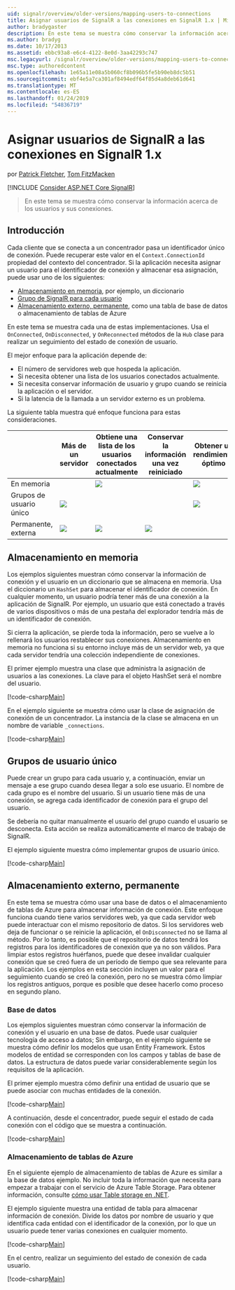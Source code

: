 ```yaml
---
uid: signalr/overview/older-versions/mapping-users-to-connections
title: Asignar usuarios de SignalR a las conexiones en SignalR 1.x | Microsoft Docs
author: bradygaster
description: En este tema se muestra cómo conservar la información acerca de los usuarios y sus conexiones.
ms.author: bradyg
ms.date: 10/17/2013
ms.assetid: ebbc93a8-e6c4-4122-8e0d-3aa42293c747
msc.legacyurl: /signalr/overview/older-versions/mapping-users-to-connections
msc.type: authoredcontent
ms.openlocfilehash: 1e65a11e08a5b060cf8b096b5fe5b90eb8dc5b51
ms.sourcegitcommit: ebf4e5a7ca301af8494edf64f85d4a8deb61d641
ms.translationtype: MT
ms.contentlocale: es-ES
ms.lasthandoff: 01/24/2019
ms.locfileid: "54836719"
---
```

<a name="mapping-signalr-users-to-connections-in-signalr-1x"></a>Asignar usuarios de SignalR a las conexiones en SignalR 1.x
====================
por [Patrick Fletcher](https://github.com/pfletcher), [Tom FitzMacken](https://github.com/tfitzmac)

[!INCLUDE [Consider ASP.NET Core SignalR](~/includes/signalr/signalr-version-disambiguation.md)]

> En este tema se muestra cómo conservar la información acerca de los usuarios y sus conexiones.


## <a name="introduction"></a>Introducción

Cada cliente que se conecta a un concentrador pasa un identificador único de conexión. Puede recuperar este valor en el `Context.ConnectionId` propiedad del contexto del concentrador. Si la aplicación necesita asignar un usuario para el identificador de conexión y almacenar esa asignación, puede usar uno de los siguientes:

- [Almacenamiento en memoria](#inmemory), por ejemplo, un diccionario
- [Grupo de SignalR para cada usuario](#groups)
- [Almacenamiento externo, permanente](#database), como una tabla de base de datos o almacenamiento de tablas de Azure

En este tema se muestra cada una de estas implementaciones. Usa el `OnConnected`, `OnDisconnected`, y `OnReconnected` métodos de la `Hub` clase para realizar un seguimiento del estado de conexión de usuario.

El mejor enfoque para la aplicación depende de:

- El número de servidores web que hospeda la aplicación.
- Si necesita obtener una lista de los usuarios conectados actualmente.
- Si necesita conservar información de usuario y grupo cuando se reinicia la aplicación o el servidor.
- Si la latencia de la llamada a un servidor externo es un problema.

La siguiente tabla muestra qué enfoque funciona para estas consideraciones.

|  | Más de un servidor | Obtiene una lista de los usuarios conectados actualmente | Conservar la información una vez reiniciado | Obtener un rendimiento óptimo |
| --- | --- | --- | --- | --- |
| En memoria |  | ![](mapping-users-to-connections/_static/image1.png) |  | ![](mapping-users-to-connections/_static/image2.png) |
| Grupos de usuario único | ![](mapping-users-to-connections/_static/image3.png) |  |  | ![](mapping-users-to-connections/_static/image4.png) |
| Permanente, externa | ![](mapping-users-to-connections/_static/image5.png) | ![](mapping-users-to-connections/_static/image6.png) | ![](mapping-users-to-connections/_static/image7.png) |  |

<a id="inmemory"></a>

## <a name="in-memory-storage"></a>Almacenamiento en memoria

Los ejemplos siguientes muestran cómo conservar la información de conexión y el usuario en un diccionario que se almacena en memoria. Usa el diccionario un `HashSet` para almacenar el identificador de conexión. En cualquier momento, un usuario podría tener más de una conexión a la aplicación de SignalR. Por ejemplo, un usuario que está conectado a través de varios dispositivos o más de una pestaña del explorador tendría más de un identificador de conexión.

Si cierra la aplicación, se pierde toda la información, pero se vuelve a lo rellenará los usuarios restablecer sus conexiones. Almacenamiento en memoria no funciona si su entorno incluye más de un servidor web, ya que cada servidor tendría una colección independiente de conexiones.

El primer ejemplo muestra una clase que administra la asignación de usuarios a las conexiones. La clave para el objeto HashSet será el nombre del usuario.

[!code-csharp[Main](mapping-users-to-connections/samples/sample1.cs)]

En el ejemplo siguiente se muestra cómo usar la clase de asignación de conexión de un concentrador. La instancia de la clase se almacena en un nombre de variable `_connections`.

[!code-csharp[Main](mapping-users-to-connections/samples/sample2.cs)]

<a id="groups"></a>

## <a name="single-user-groups"></a>Grupos de usuario único

Puede crear un grupo para cada usuario y, a continuación, enviar un mensaje a ese grupo cuando desea llegar a solo ese usuario. El nombre de cada grupo es el nombre del usuario. Si un usuario tiene más de una conexión, se agrega cada identificador de conexión para el grupo del usuario.

Se debería no quitar manualmente el usuario del grupo cuando el usuario se desconecta. Esta acción se realiza automáticamente el marco de trabajo de SignalR.

El ejemplo siguiente muestra cómo implementar grupos de usuario único.

[!code-csharp[Main](mapping-users-to-connections/samples/sample3.cs)]

<a id="database"></a>

## <a name="permanent-external-storage"></a>Almacenamiento externo, permanente

En este tema se muestra cómo usar una base de datos o el almacenamiento de tablas de Azure para almacenar información de conexión. Este enfoque funciona cuando tiene varios servidores web, ya que cada servidor web puede interactuar con el mismo repositorio de datos. Si los servidores web deja de funcionar o se reinicie la aplicación, el `OnDisconnected` no se llama al método. Por lo tanto, es posible que el repositorio de datos tendrá los registros para los identificadores de conexión que ya no son válidos. Para limpiar estos registros huérfanos, puede que desee invalidar cualquier conexión que se creó fuera de un período de tiempo que sea relevante para la aplicación. Los ejemplos en esta sección incluyen un valor para el seguimiento cuando se creó la conexión, pero no se muestra cómo limpiar los registros antiguos, porque es posible que desee hacerlo como proceso en segundo plano.

### <a name="database"></a>Base de datos

Los ejemplos siguientes muestran cómo conservar la información de conexión y el usuario en una base de datos. Puede usar cualquier tecnología de acceso a datos; Sin embargo, en el ejemplo siguiente se muestra cómo definir los modelos que usan Entity Framework. Estos modelos de entidad se corresponden con los campos y tablas de base de datos. La estructura de datos puede variar considerablemente según los requisitos de la aplicación.

El primer ejemplo muestra cómo definir una entidad de usuario que se puede asociar con muchas entidades de la conexión.

[!code-csharp[Main](mapping-users-to-connections/samples/sample4.cs)]

A continuación, desde el concentrador, puede seguir el estado de cada conexión con el código que se muestra a continuación.

[!code-csharp[Main](mapping-users-to-connections/samples/sample5.cs)]

### <a name="azure-table-storage"></a>Almacenamiento de tablas de Azure

En el siguiente ejemplo de almacenamiento de tablas de Azure es similar a la base de datos ejemplo. No incluir toda la información que necesita para empezar a trabajar con el servicio de Azure Table Storage. Para obtener información, consulte [cómo usar Table storage en .NET](https://azure.microsoft.com/documentation/articles/storage-dotnet-how-to-use-tables/).

El ejemplo siguiente muestra una entidad de tabla para almacenar información de conexión. Divide los datos por nombre de usuario y que identifica cada entidad con el identificador de la conexión, por lo que un usuario puede tener varias conexiones en cualquier momento.

[!code-csharp[Main](mapping-users-to-connections/samples/sample6.cs)]

En el centro, realizar un seguimiento del estado de conexión de cada usuario.

[!code-csharp[Main](mapping-users-to-connections/samples/sample7.cs)]
